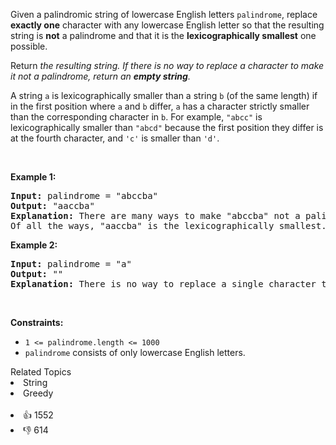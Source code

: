 <p>Given a palindromic string of lowercase English letters <code>palindrome</code>, replace <strong>exactly one</strong> character with any lowercase English letter so that the resulting string is <strong>not</strong> a palindrome and that it is the <strong>lexicographically smallest</strong> one possible.</p>

<p>Return <em>the resulting string. If there is no way to replace a character to make it not a palindrome, return an <strong>empty string</strong>.</em></p>

<p>A string <code>a</code> is lexicographically smaller than a string <code>b</code> (of the same length) if in the first position where <code>a</code> and <code>b</code> differ, <code>a</code> has a character strictly smaller than the corresponding character in <code>b</code>. For example, <code>"abcc"</code> is lexicographically smaller than <code>"abcd"</code> because the first position they differ is at the fourth character, and <code>'c'</code> is smaller than <code>'d'</code>.</p>

<p>&nbsp;</p> 
<p><strong class="example">Example 1:</strong></p>

<pre>
<strong>Input:</strong> palindrome = "abccba"
<strong>Output:</strong> "aaccba"
<strong>Explanation:</strong> There are many ways to make "abccba" not a palindrome, such as "<u>z</u>bccba", "a<u>a</u>ccba", and "ab<u>a</u>cba".
Of all the ways, "aaccba" is the lexicographically smallest.
</pre>

<p><strong class="example">Example 2:</strong></p>

<pre>
<strong>Input:</strong> palindrome = "a"
<strong>Output:</strong> ""
<strong>Explanation:</strong> There is no way to replace a single character to make "a" not a palindrome, so return an empty string.
</pre>

<p>&nbsp;</p> 
<p><strong>Constraints:</strong></p>

<ul> 
 <li><code>1 &lt;= palindrome.length &lt;= 1000</code></li> 
 <li><code>palindrome</code> consists of only lowercase English letters.</li> 
</ul>

<div><div>Related Topics</div><div><li>String</li><li>Greedy</li></div></div><br><div><li>👍 1552</li><li>👎 614</li></div>